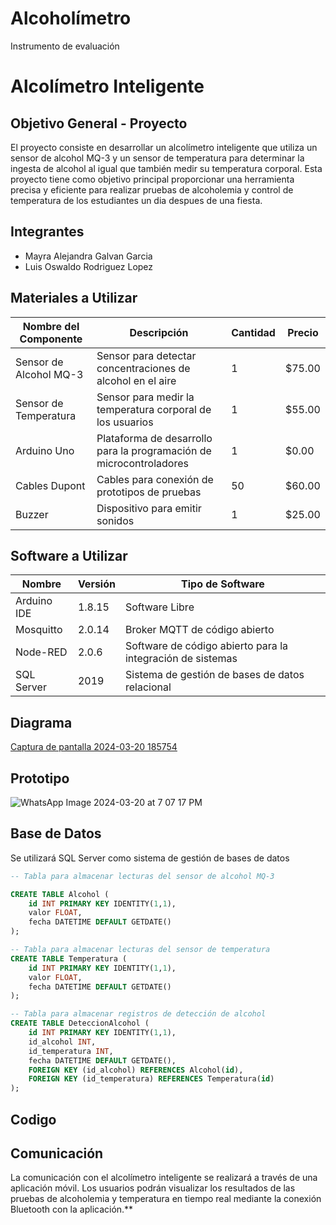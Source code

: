 # Alcoholímetro
Instrumento de evaluación 

# Alcolímetro Inteligente

## Objetivo General - Proyecto

El proyecto consiste en desarrollar un alcolímetro inteligente que utiliza un sensor de alcohol MQ-3 y un sensor de temperatura para determinar la ingesta de alcohol al igual que también medir su temperatura corporal. Esta proyecto tiene como objetivo principal proporcionar una herramienta precisa y eficiente para realizar pruebas de alcoholemia y control de temperatura de los estudiantes un dia despues de una fiesta.

## Integrantes

- Mayra Alejandra Galvan Garcia
- Luis Oswaldo Rodriguez Lopez

## Materiales a Utilizar

| Nombre del Componente | Descripción | Cantidad | Precio |
|-----------------------|-------------|----------|--------|
| Sensor de Alcohol MQ-3 | Sensor para detectar concentraciones de alcohol en el aire | 1 | $75.00 |
| Sensor de Temperatura | Sensor para medir la temperatura corporal de los usuarios | 1 | $55.00 |
| Arduino Uno | Plataforma de desarrollo para la programación de microcontroladores | 1 | $0.00 |
| Cables Dupont | Cables para conexión de prototipos de pruebas | 50 | $60.00 |
| Buzzer | Dispositivo para emitir sonidos | 1 | $25.00 |

## Software a Utilizar

| Nombre | Versión | Tipo de Software |
|--------|---------|------------------|
| Arduino IDE | 1.8.15 | Software Libre |
| Mosquitto | 2.0.14 | Broker MQTT de código abierto |
| Node-RED | 2.0.6 | Software de código abierto para la integración de sistemas |
| SQL Server | 2019 | Sistema de gestión de bases de datos relacional |

## Diagrama

[Captura de pantalla 2024-03-20 185754](https://github.com/Luisgatovolador/iot-alcohol-metro/assets/116209151/1336706d-e403-45a7-8991-d46ba7d779fb)


## Prototipo
![WhatsApp Image 2024-03-20 at 7 07 17 PM](https://github.com/Luisgatovolador/iot-alcohol-metro/assets/116209151/ca4231c2-365a-4f4e-86fb-7dc87beef9a7)

## Base de Datos

Se utilizará SQL Server como sistema de gestión de bases de datos

```sql
-- Tabla para almacenar lecturas del sensor de alcohol MQ-3

CREATE TABLE Alcohol (
    id INT PRIMARY KEY IDENTITY(1,1),
    valor FLOAT,
    fecha DATETIME DEFAULT GETDATE()
);

-- Tabla para almacenar lecturas del sensor de temperatura
CREATE TABLE Temperatura (
    id INT PRIMARY KEY IDENTITY(1,1),
    valor FLOAT,
    fecha DATETIME DEFAULT GETDATE()
);

-- Tabla para almacenar registros de detección de alcohol
CREATE TABLE DeteccionAlcohol (
    id INT PRIMARY KEY IDENTITY(1,1),
    id_alcohol INT,
    id_temperatura INT,
    fecha DATETIME DEFAULT GETDATE(),
    FOREIGN KEY (id_alcohol) REFERENCES Alcohol(id),
    FOREIGN KEY (id_temperatura) REFERENCES Temperatura(id)
);
```

## Codigo

## Comunicación

La comunicación con el alcolímetro inteligente se realizará a través de una aplicación móvil. Los usuarios podrán visualizar los resultados de las pruebas de alcoholemia y temperatura en tiempo real mediante la conexión Bluetooth con la aplicación.**

